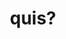 ---
title: quis?
meaning: who? (question)
ch: three
pos: pronounthird
abbgender: (m./f.)
abbgender2: masc./fem.
gender: masculine/feminine
---
